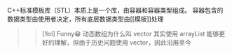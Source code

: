 C++标准模板库（STL）本质上是一个库，由容器和容器类型组成。
容器包含的数据类型由使用者决定，所有底层数据类型由[[模板]]处理

>> [!lol] Funny😁
 动态数组为什么叫 vector
 其实使用 arrayList 能够更好的理解，但由于历史问题使用 vector，因此沿用至今 